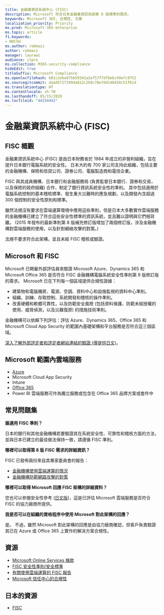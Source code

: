 ```yaml
---
title: 金融業資訊系統中心 (FISC)
description: Microsoft 符合日本金融業資訊系統第 8 版標準的需求。
keywords: Microsoft 365, 合規性, 方案
localization_priority: Priority
ms.prod: Microsoft-365-enterprise
ms.topic: article
f1.keywords:
- NOCSH
ms.author: robmazz
author: robmazz
manager: laurawi
audience: itpro
ms.collection: M365-security-compliance
hideEdit: true
titleSuffix: Microsoft Compliance
ms.openlocfilehash: b81c2eba975b59341a2ef57f7df8ebc49efc9752
ms.sourcegitcommit: daad5f2f1994a812c2b9c78e7dd148d10c51f61d
ms.translationtype: HT
ms.contentlocale: zh-TW
ms.lasthandoff: 05/15/2020
ms.locfileid: "44254442"
---
```

# <a name="center-for-financial-industry-information-systems-fisc"></a>金融業資訊系統中心 (FISC)

## <a name="fisc-overview"></a>FISC 概觀

金融業資訊系統中心 (FISC) 是由日本財務省於 1984 年成立的非營利組織，旨在提升日本銀行電腦系統的安全性。 日本大約有 700 家公司支持此組織，包括主要的金融機構、保險和信貸公司、證券公司、電腦製造商和電信企業。

FISC 與其成員機構、日本銀行和金融服務局 (負責監督日本銀行、證券和交易，以及保險的政府組織) 合作，制定了銀行資訊系統安全性的準則。 其中包括適用於電腦系統控制的基本稽核標準、發生重大災難時的應急規劃，以及開發內含超過 300 個控制的安全性原則和標準。

雖然法規沒有要求在雲端運算環境中應用這些準則，但是日本大多數實作雲端服務的金融機構已建立了符合這些安全性標準的資訊系統，並且難以證明與它們相背離。 (2015 年發布的最新準則第 8 版補充修訂版增加了兩個修訂版，涉及金融機構對雲端服務的使用，以及針對網絡攻擊的對策。)

法規不要求符合此架構，並且未經 FISC 稽核或驗證。

## <a name="microsoft-and-fisc"></a>Microsoft 和 FISC

Microsoft 已聘雇外部評估員來驗證 Microsoft Azure、Dynamics 365 和 Microsoft Office 365 是否符合 FISC 金融機構電腦系統安全性準則第 9 版修訂版的需求。 Microsoft 已在下列每一個區域提供合規性證據：

- 建築物和電腦機房、電源、空調、資料中心和設施監視的資料中心準則。
- 組織、訓練、存取控制、系統開發和稽核的操作準則。
- 改善硬體和軟體可靠性，以及防範安全風險 (包括資料保護、防範未經授權的使用、威脅偵測，以及災難復原) 的措施技術準則。

金融機構可以依賴下列評估：評估 Azure、Dynamics 365、Office 365 和 Microsoft Cloud App Security 的範圍內基礎架構和平台服務是否符合這三個區域。

[深入了解外部評定者和評定者網站連結的驗證 (僅提供日文)](https://cloudblogs.microsoft.com/industry-blog/ja-jp/financial-services/2018/05/11/fisc_v9/)。

## <a name="microsoft-in-scope-cloud-services"></a>Microsoft 範圍內雲端服務

- [Azure](https://aka.ms/AzureCompliance)
- Microsoft Cloud App Security
- Intune
- [Office 365](https://go.microsoft.com/fwlink/p/?LinkID=2077751)
- Power BI 雲端服務可作為獨立服務或包含在 Office 365 品牌方案或套件中

## <a name="frequently-asked-questions"></a>常見問題集

**誰適用 FISC 準則？**

日本的銀行和其他金融機構若要驗證其在系統安全性、可靠性和稽核方面的方法，並與日本已建立的最佳做法保持一致，請遵循 FISC 準則。

**哪裡可以取得第 8 版 FISC 需求的詳細資訊？**

FISC 已發佈兩份來自其專家委員會的報告：

- [金融機構使用雲端運算的情況](https://aka.ms/cloud-computing-report-en)
- [金融機構防範網路攻擊的對策](https://aka.ms/cyberattack-counter)

**哪裡可以取得 Microsoft 回應 FISC 架構的詳細資料？**

您也可以參閱安全性參考 ([日文版](https://aka.ms/microsoftresponsetofiscguidancejapanese))，這是已評估 Microsoft 雲端服務是否符合 FISC 的協力廠商所提供。

**我是否可以在組織的資格程序中使用 Microsoft 對此架構的回應？**

是。 不過，雖然 Microsoft 對此架構的回應是由協力廠商確認，但客戶負責驗證其已在 Azure 或 Office 365 上實作的解決方案合規性。

## <a name="resources"></a>資源

- [Microsoft Online Services 條款](https://aka.ms/Online-Services-Terms)
- [FISC 安全性準則/安全標準](https://www.fisc.or.jp/english)
- [有關使用雲端運算的 FISC 報告](https://aka.ms/cloud-computing-report-en)
- [Microsoft 信任中心的合規性](https://www.microsoft.com/trust-center/compliance/compliance-overview)

## <a name="resources-in-japanese"></a>日本的資源

- [FISC](https://www.fisc.or.jp/)
